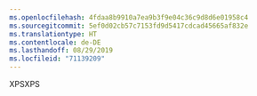 ```yaml
---
ms.openlocfilehash: 4fdaa8b9910a7ea9b3f9e04c36c9d8d6e01958c4
ms.sourcegitcommit: 5ef0d02cb57c7153fd9d5417cdcad45665af832e
ms.translationtype: HT
ms.contentlocale: de-DE
ms.lasthandoff: 08/29/2019
ms.locfileid: "71139209"
---
```

<span data-ttu-id="c0989-101">XPS</span><span class="sxs-lookup"><span data-stu-id="c0989-101">XPS</span></span>